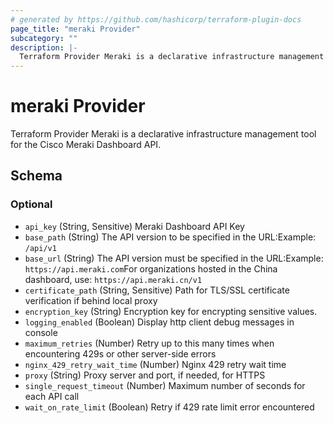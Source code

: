 ```yaml
---
# generated by https://github.com/hashicorp/terraform-plugin-docs
page_title: "meraki Provider"
subcategory: ""
description: |-
  Terraform Provider Meraki is a declarative infrastructure management tool for the Cisco Meraki Dashboard API.
---
```


# meraki Provider

Terraform Provider Meraki is a declarative infrastructure management tool for the Cisco Meraki Dashboard API.



<!-- schema generated by tfplugindocs -->
## Schema

### Optional

- `api_key` (String, Sensitive) Meraki Dashboard API Key
- `base_path` (String) The API version to be specified in the URL:Example: `/api/v1`
- `base_url` (String) The API version must be specified in the URL:Example: `https://api.meraki.com`For organizations hosted in the China dashboard, use: `https://api.meraki.cn/v1`
- `certificate_path` (String, Sensitive) Path for TLS/SSL certificate verification if behind local proxy
- `encryption_key` (String) Encryption key for encrypting sensitive values.
- `logging_enabled` (Boolean) Display http client debug messages in console
- `maximum_retries` (Number) Retry up to this many times when encountering 429s or other server-side errors
- `nginx_429_retry_wait_time` (Number) Nginx 429 retry wait time
- `proxy` (String) Proxy server and port, if needed, for HTTPS
- `single_request_timeout` (Number) Maximum number of seconds for each API call
- `wait_on_rate_limit` (Boolean) Retry if 429 rate limit error encountered
